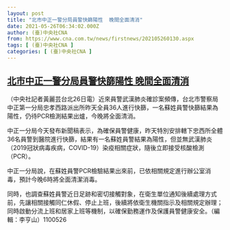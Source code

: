 ```yaml
---
layout: post
title: "北市中正一警分局員警快篩陽性  晚間全面清消"
date: 2021-05-26T06:34:02.000Z
author: (臺)中央社CNA
from: https://www.cna.com.tw/news/firstnews/202105260130.aspx
tags: [ (臺)中央社CNA ]
categories: [ (臺)中央社CNA ]
---
```

<!--1622010842000-->
[北市中正一警分局員警快篩陽性  晚間全面清消](https://www.cna.com.tw/news/firstnews/202105260130.aspx)
------

<div>
<div></div><div class="paragraph"><p>（中央社記者黃麗芸台北26日電）近來員警武漢肺炎確診案頻傳，台北市警察局中正第一分局忠孝西路派出所昨天全員36人進行快篩，一名蘇姓員警快篩結果為陽性，仍待PCR檢測結果出爐，今晚將全面清消。</p><p>中正一分局今天發布新聞稿表示，為確保員警健康，昨天特別安排轄下忠西所全體36名員警到醫院進行快篩，結果有一名蘇姓員警結果為陽性，但並無武漢肺炎（2019冠狀病毒疾病，COVID-19）染疫相關症狀，隨後立即接受核酸檢測（PCR）。</p><p>中正一分局說，在蘇姓員警PCR檢驗結果出來前，已依相關規定進行辦公室消毒，預計今晚6時將全面清潔消毒。</p><p>同時，也調查蘇姓員警近日足跡和密切接觸對象，在衛生單位通知後續處理方式前，先讓相關接觸同仁休假、停止上班，後續將依衛生機關指示及相關規定辦理；同時啟動分流上班和居家上班等機制，以確保勤務運作及保護員警健康安全。（編輯：李亨山）1100526</p></div>
</div>
